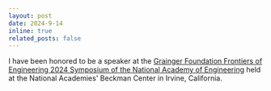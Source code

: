 ```yaml
---
layout: post
date: 2024-9-14
inline: true
related_posts: false
---
```



I have been honored to be a speaker at the [Grainger Foundation Frontiers of Engineering 2024 Symposium of the National Academy of Engineering](https://www.naefrontiers.org/217563/Innovative-EarlyCareer-Engineers-Selected-to-Participate-in-The-Grainger-Foundation-Frontiers-of-Engineering-2024-Symposium-of-the-National-Academy-of-Engineering) held at  the National Academies' Beckman Center in Irvine, California.
